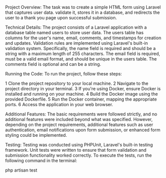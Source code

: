 Project Overview:
The task was to create a simple HTML form using Laravel that captures user data. validate it, stores it in a database, and redirects the user to a thank you page upon successful submission.

Technical Details:
The project consists of a Laravel application with a database table named users to store user data. The users table has columns for the user's name, email, comments, and timestamps for creation and updates. Validation rules are implemented using Laravel's built-in validation system. Specifically, the name field is required and should be a string with a maximum length of 255 characters. The email field is required, must be a valid email format, and should be unique in the users table. The comments field is optional and can be a string.

Running the Code:
To run the project, follow these steps:

1 Clone the project repository to your local machine.
2 Navigate to the project directory in your terminal.
3 If you're using Docker, ensure Docker is installed and running on your machine.
4 Build the Docker image using the provided Dockerfile.
5 Run the Docker container, mapping the appropriate ports.
6 Access the application in your web browser.

Additional Features:
The basic requirements were followed strictly, and no additional features were included beyond what was specified. However, depending on the project requirements, additional features such as user authentication, email notifications upon form submission, or enhanced form styling could be implemented.


Testing:
Testing was conducted using PHPUnit, Laravel's built-in testing framework. Unit tests were written to ensure that form validation and submission functionality worked correctly. To execute the tests, run the following command in the terminal:

php artisan test